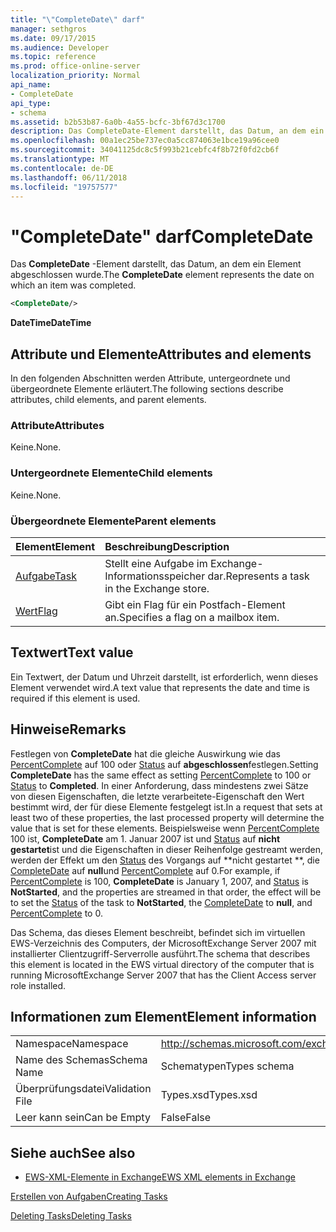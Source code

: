 ```yaml
---
title: "\"CompleteDate\" darf"
manager: sethgros
ms.date: 09/17/2015
ms.audience: Developer
ms.topic: reference
ms.prod: office-online-server
localization_priority: Normal
api_name:
- CompleteDate
api_type:
- schema
ms.assetid: b2b53b87-6a0b-4a55-bcfc-3bf67d3c1700
description: Das CompleteDate-Element darstellt, das Datum, an dem ein Element abgeschlossen wurde.
ms.openlocfilehash: 00a1ec25be737ec0a5cc874063e1bce19a96cee0
ms.sourcegitcommit: 34041125dc8c5f993b21cebfc4f8b72f0fd2cb6f
ms.translationtype: MT
ms.contentlocale: de-DE
ms.lasthandoff: 06/11/2018
ms.locfileid: "19757577"
---
```

# <a name="completedate"></a><span data-ttu-id="03910-103">"CompleteDate" darf</span><span class="sxs-lookup"><span data-stu-id="03910-103">CompleteDate</span></span>

<span data-ttu-id="03910-104">Das **CompleteDate** -Element darstellt, das Datum, an dem ein Element abgeschlossen wurde.</span><span class="sxs-lookup"><span data-stu-id="03910-104">The **CompleteDate** element represents the date on which an item was completed.</span></span> 
  
```xml
<CompleteDate/>
```

 <span data-ttu-id="03910-105">**DateTime**</span><span class="sxs-lookup"><span data-stu-id="03910-105">**DateTime**</span></span>
## <a name="attributes-and-elements"></a><span data-ttu-id="03910-106">Attribute und Elemente</span><span class="sxs-lookup"><span data-stu-id="03910-106">Attributes and elements</span></span>

<span data-ttu-id="03910-107">In den folgenden Abschnitten werden Attribute, untergeordnete und übergeordnete Elemente erläutert.</span><span class="sxs-lookup"><span data-stu-id="03910-107">The following sections describe attributes, child elements, and parent elements.</span></span>
  
### <a name="attributes"></a><span data-ttu-id="03910-108">Attribute</span><span class="sxs-lookup"><span data-stu-id="03910-108">Attributes</span></span>

<span data-ttu-id="03910-109">Keine.</span><span class="sxs-lookup"><span data-stu-id="03910-109">None.</span></span>
  
### <a name="child-elements"></a><span data-ttu-id="03910-110">Untergeordnete Elemente</span><span class="sxs-lookup"><span data-stu-id="03910-110">Child elements</span></span>

<span data-ttu-id="03910-111">Keine.</span><span class="sxs-lookup"><span data-stu-id="03910-111">None.</span></span>
  
### <a name="parent-elements"></a><span data-ttu-id="03910-112">Übergeordnete Elemente</span><span class="sxs-lookup"><span data-stu-id="03910-112">Parent elements</span></span>

|<span data-ttu-id="03910-113">**Element**</span><span class="sxs-lookup"><span data-stu-id="03910-113">**Element**</span></span>|<span data-ttu-id="03910-114">**Beschreibung**</span><span class="sxs-lookup"><span data-stu-id="03910-114">**Description**</span></span>|
|:-----|:-----|
|[<span data-ttu-id="03910-115">Aufgabe</span><span class="sxs-lookup"><span data-stu-id="03910-115">Task</span></span>](task.md) <br/> |<span data-ttu-id="03910-116">Stellt eine Aufgabe im Exchange-Informationsspeicher dar.</span><span class="sxs-lookup"><span data-stu-id="03910-116">Represents a task in the Exchange store.</span></span>  <br/> |
|[<span data-ttu-id="03910-117">Wert</span><span class="sxs-lookup"><span data-stu-id="03910-117">Flag</span></span>](flag.md) <br/> |<span data-ttu-id="03910-118">Gibt ein Flag für ein Postfach-Element an.</span><span class="sxs-lookup"><span data-stu-id="03910-118">Specifies a flag on a mailbox item.</span></span>  <br/> |
   
## <a name="text-value"></a><span data-ttu-id="03910-119">Textwert</span><span class="sxs-lookup"><span data-stu-id="03910-119">Text value</span></span>

<span data-ttu-id="03910-120">Ein Textwert, der Datum und Uhrzeit darstellt, ist erforderlich, wenn dieses Element verwendet wird.</span><span class="sxs-lookup"><span data-stu-id="03910-120">A text value that represents the date and time is required if this element is used.</span></span>
  
## <a name="remarks"></a><span data-ttu-id="03910-121">Hinweise</span><span class="sxs-lookup"><span data-stu-id="03910-121">Remarks</span></span>

<span data-ttu-id="03910-122">Festlegen von **CompleteDate** hat die gleiche Auswirkung wie das [PercentComplete](percentcomplete.md) auf 100 oder [Status](status.md) auf **abgeschlossen**festlegen.</span><span class="sxs-lookup"><span data-stu-id="03910-122">Setting **CompleteDate** has the same effect as setting [PercentComplete](percentcomplete.md) to 100 or [Status](status.md) to **Completed**.</span></span> <span data-ttu-id="03910-123">In einer Anforderung, dass mindestens zwei Sätze von diesen Eigenschaften, die letzte verarbeitete-Eigenschaft den Wert bestimmt wird, der für diese Elemente festgelegt ist.</span><span class="sxs-lookup"><span data-stu-id="03910-123">In a request that sets at least two of these properties, the last processed property will determine the value that is set for these elements.</span></span> <span data-ttu-id="03910-124">Beispielsweise wenn [PercentComplete](percentcomplete.md) 100 ist, **CompleteDate** am 1. Januar 2007 ist und [Status](status.md) auf **nicht gestartet**ist und die Eigenschaften in dieser Reihenfolge gestreamt werden, werden der Effekt um den [Status](status.md) des Vorgangs auf **nicht gestartet **, die [CompleteDate](completedate.md) auf **null**und [PercentComplete](percentcomplete.md) auf 0.</span><span class="sxs-lookup"><span data-stu-id="03910-124">For example, if [PercentComplete](percentcomplete.md) is 100, **CompleteDate** is January 1, 2007, and [Status](status.md) is **NotStarted**, and the properties are streamed in that order, the effect will be to set the [Status](status.md) of the task to **NotStarted**, the [CompleteDate](completedate.md) to **null**, and [PercentComplete](percentcomplete.md) to 0.</span></span> 
  
<span data-ttu-id="03910-125">Das Schema, das dieses Element beschreibt, befindet sich im virtuellen EWS-Verzeichnis des Computers, der MicrosoftExchange Server 2007 mit installierter Clientzugriff-Serverrolle ausführt.</span><span class="sxs-lookup"><span data-stu-id="03910-125">The schema that describes this element is located in the EWS virtual directory of the computer that is running MicrosoftExchange Server 2007 that has the Client Access server role installed.</span></span>
  
## <a name="element-information"></a><span data-ttu-id="03910-126">Informationen zum Element</span><span class="sxs-lookup"><span data-stu-id="03910-126">Element information</span></span>

|||
|:-----|:-----|
|<span data-ttu-id="03910-127">Namespace</span><span class="sxs-lookup"><span data-stu-id="03910-127">Namespace</span></span>  <br/> |http://schemas.microsoft.com/exchange/services/2006/types  <br/> |
|<span data-ttu-id="03910-128">Name des Schemas</span><span class="sxs-lookup"><span data-stu-id="03910-128">Schema Name</span></span>  <br/> |<span data-ttu-id="03910-129">Schematypen</span><span class="sxs-lookup"><span data-stu-id="03910-129">Types schema</span></span>  <br/> |
|<span data-ttu-id="03910-130">Überprüfungsdatei</span><span class="sxs-lookup"><span data-stu-id="03910-130">Validation File</span></span>  <br/> |<span data-ttu-id="03910-131">Types.xsd</span><span class="sxs-lookup"><span data-stu-id="03910-131">Types.xsd</span></span>  <br/> |
|<span data-ttu-id="03910-132">Leer kann sein</span><span class="sxs-lookup"><span data-stu-id="03910-132">Can be Empty</span></span>  <br/> |<span data-ttu-id="03910-133">False</span><span class="sxs-lookup"><span data-stu-id="03910-133">False</span></span>  <br/> |
   
## <a name="see-also"></a><span data-ttu-id="03910-134">Siehe auch</span><span class="sxs-lookup"><span data-stu-id="03910-134">See also</span></span>



- [<span data-ttu-id="03910-135">EWS-XML-Elemente in Exchange</span><span class="sxs-lookup"><span data-stu-id="03910-135">EWS XML elements in Exchange</span></span>](ews-xml-elements-in-exchange.md)


[<span data-ttu-id="03910-136">Erstellen von Aufgaben</span><span class="sxs-lookup"><span data-stu-id="03910-136">Creating Tasks</span></span>](http://msdn.microsoft.com/library/0ef97334-e8a0-4f67-a23a-dd9e2bbad49f%28Office.15%29.aspx)
  
[<span data-ttu-id="03910-137">Deleting Tasks</span><span class="sxs-lookup"><span data-stu-id="03910-137">Deleting Tasks</span></span>](http://msdn.microsoft.com/library/a3d7e25f-8a35-4901-b1d9-d31f418ab340%28Office.15%29.aspx)

